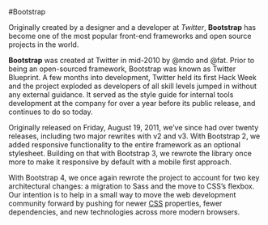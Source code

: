 #Bootstrap

Originally created by a designer and a developer at _Twitter_, **Bootstrap** has become one of the most popular front-end frameworks and open source projects in the world.

**Bootstrap** was created at Twitter in mid-2010 by @mdo and @fat. Prior to being an open-sourced framework, Bootstrap was known as Twitter Blueprint. A few months into development, Twitter held its first Hack Week and the project exploded as developers of all skill levels jumped in without any external guidance. It served as the style guide for internal tools development at the company for over a year before its public release, and continues to do so today.

Originally released on Friday, August 19, 2011, we’ve since had over twenty releases, including two major rewrites with v2 and v3. With Bootstrap 2, we added responsive functionality to the entire framework as an optional stylesheet. Building on that with Bootstrap 3, we rewrote the library once more to make it responsive by default with a mobile first approach.

With Bootstrap 4, we once again rewrote the project to account for two key architectural changes: a migration to Sass and the move to CSS’s flexbox. Our intention is to help in a small way to move the web development community forward by pushing for newer [CSS](/wiki/CSS) properties, fewer dependencies, and new technologies across more modern browsers.